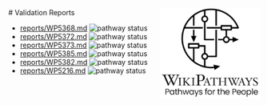 <img style="float: right; width: 200px" src="logo.png" />
# Validation Reports

* [reports/WP5368.md](reports/WP5368.md) <img alt="pathway status" src="https://img.shields.io/endpoint?url=https://egonw.github.io/daniela/reports/WP5368.json">
* [reports/WP5372.md](reports/WP5372.md) <img alt="pathway status" src="https://img.shields.io/endpoint?url=https://egonw.github.io/daniela/reports/WP5372.json">
* [reports/WP5373.md](reports/WP5373.md) <img alt="pathway status" src="https://img.shields.io/endpoint?url=https://egonw.github.io/daniela/reports/WP5373.json">
* [reports/WP5385.md](reports/WP5385.md) <img alt="pathway status" src="https://img.shields.io/endpoint?url=https://egonw.github.io/daniela/reports/WP5385.json">
* [reports/WP5382.md](reports/WP5382.md) <img alt="pathway status" src="https://img.shields.io/endpoint?url=https://egonw.github.io/daniela/reports/WP5382.json">
* [reports/WP5216.md](reports/WP5216.md) <img alt="pathway status" src="https://img.shields.io/endpoint?url=https://egonw.github.io/daniela/reports/WP5216.json">
